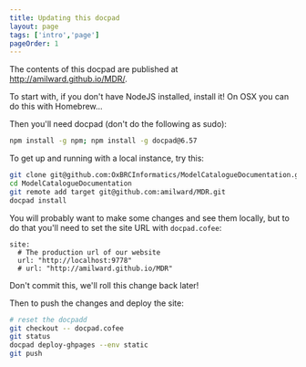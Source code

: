 ```yaml
---
title: Updating this docpad
layout: page
tags: ['intro','page']
pageOrder: 1
---
```

The contents of this docpad are published at http://amilward.github.io/MDR/.

To start with, if you don't have NodeJS installed, install it! On OSX you can do this with Homebrew...

Then you'll need docpad (don't do the following as sudo):

```bash
npm install -g npm; npm install -g docpad@6.57
```

To get up and running with a local instance, try this:

```bash
git clone git@github.com:OxBRCInformatics/ModelCatalogueDocumentation.git
cd ModelCatalogueDocumentation
git remote add target git@github.com:amilward/MDR.git
docpad install
```

You will probably want to make some changes and see them locally, but to do that you'll need to set the site URL with <code>docpad.cofee</code>:

```
site:
  # The production url of our website
  url: "http://localhost:9778"
  # url: "http://amilward.github.io/MDR"
```
Don't commit this, we'll roll this change back later!

Then to push the changes and deploy the site:

```bash
# reset the docpadd
git checkout -- docpad.cofee
git status
docpad deploy-ghpages --env static
git push
```